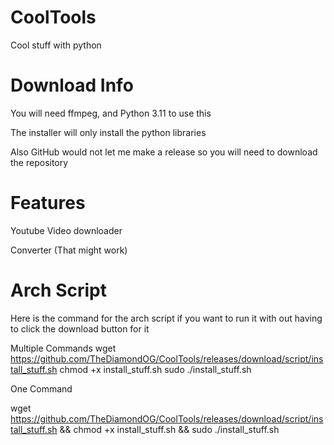 # CoolTools
Cool stuff with python

# Download Info
You will need ffmpeg, and Python 3.11 to use this

The installer will only install the python libraries

Also GitHub would not let me make a release so you will need to download the repository

# Features
Youtube Video downloader

Converter (That might work)

# Arch Script

Here is the command for the arch script if you want to run it with out having to click the download button for it

Multiple Commands
wget https://github.com/TheDiamondOG/CoolTools/releases/download/script/install_stuff.sh
chmod +x install_stuff.sh
sudo ./install_stuff.sh

One Command

wget https://github.com/TheDiamondOG/CoolTools/releases/download/script/install_stuff.sh && chmod +x install_stuff.sh && sudo ./install_stuff.sh

